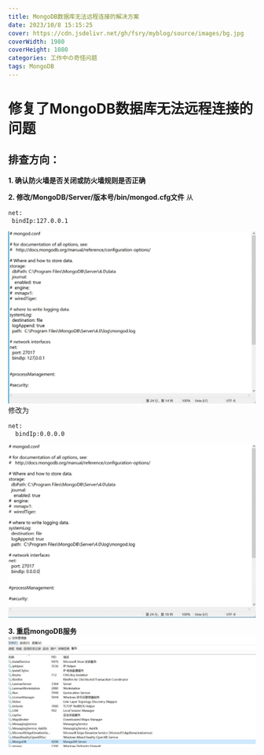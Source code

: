 ```yaml
---
title: MongoDB数据库无法远程连接的解决方案
date: 2023/10/8 15:15:25
cover: https://cdn.jsdelivr.net/gh/fsry/myblog/source/images/bg.jpg
coverWidth: 1980
coverHeight: 1080
categories: 工作中の奇怪问题
tags: MongoDB
---
```

# 修复了MongoDB数据库无法远程连接的问题
## 排查方向：
**1. 确认防火墙是否关闭或防火墙规则是否正确**

**2. 修改/MongoDB/Server/版本号/bin/mongod.cfg文件**
从
 ```
net:
  bindIp:127.0.0.1
```
![](./MongoDB数据库远程无法连接/MongoDBConnection1.JPG)
修改为
```
net:
  bindIp:0.0.0.0
```
![](./MongoDB数据库远程无法连接/MongoDBConnection2.JPG)

**3. 重启mongoDB服务**
![](./MongoDB数据库远程无法连接/MongoDBConnection3.JPG)